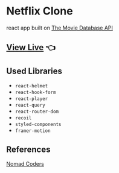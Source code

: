 # Netflix Clone

react app built on [The Movie Database API](https://www.themoviedb.org/)

## [View Live](https://the-new-kim.github.io/netflix-clone/) 👈

## Used Libraries

- `react-helmet`
- `react-hook-form`
- `react-player`
- `react-query`
- `react-router-dom`
- `recoil`
- `styled-components`
- `framer-motion`

## References

[Nomad Coders](https://nomadcoders.co/)

